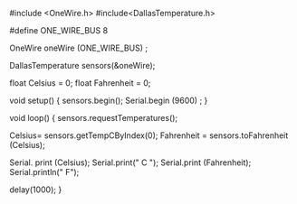 #include <OneWire.h>
#include<DallasTemperature.h>

#define ONE_WIRE_BUS 8

OneWire oneWire (ONE_WIRE_BUS) ;

DallasTemperature sensors(&oneWire);

float Celsius = 0;
float Fahrenheit = 0;

void setup() {
  sensors.begin();
  Serial.begin (9600) ;
}

void loop() {
  sensors.requestTemperatures();

  Celsius= sensors.getTempCByIndex(0);
  Fahrenheit = sensors.toFahrenheit (Celsius);

  Serial. print (Celsius);
  Serial.print(" C ");
  Serial.print (Fahrenheit);
  Serial.println(" F");

  delay(1000);
}
